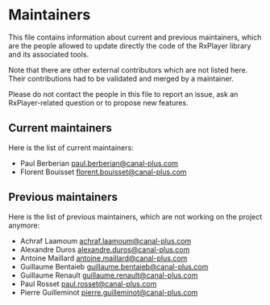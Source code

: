 # Maintainers

This file contains information about current and previous maintainers, which are the
people allowed to update directly the code of the RxPlayer library and its associated
tools.

Note that there are other external contributors which are not listed here. Their
contributions had to be validated and merged by a maintainer.

Please do not contact the people in this file to report an issue, ask an RxPlayer-related
question or to propose new features.

## Current maintainers

Here is the list of current maintainers:

- Paul Berberian <paul.berberian@canal-plus.com>
- Florent Bouisset <florent.bouisset@canal-plus.com>

## Previous maintainers

Here is the list of previous maintainers, which are not working on the project anymore:

- Achraf Laamoum <achraf.laamoum@canal-plus.com>
- Alexandre Duros <alexandre.duros@canal-plus.com>
- Antoine Maillard <antoine.maillard@canal-plus.com>
- Guillaume Bentaieb <guillaume.bentaieb@canal-plus.com>
- Guillaume Renault <guillaume.renault@canal-plus.com>
- Paul Rosset <paul.rosset@canal-plus.com>
- Pierre Guilleminot <pierre.guilleminot@canal-plus.com>
